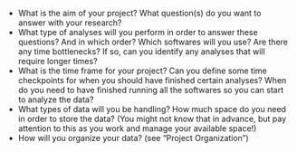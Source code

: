 * What is the aim of your project? What question(s) do you want to answer with your
research?
* What type of analyses will you perform in order to answer these questions? And in
which order? Which softwares will you use? Are there any time bottlenecks? If so,
can you identify any analyses that will require longer times?
* What is the time frame for your project? Can you define some time checkpoints for
when you should have finished certain analyses? When do you need to have finished
running all the softwares so you can start to analyze the data?
* What types of data will you be handling? How much space do you need in order to
store the data? (You might not know that in advance, but pay attention to this as you
work and manage your available space!)
* How will you organize your data? (see “Project Organization”)
